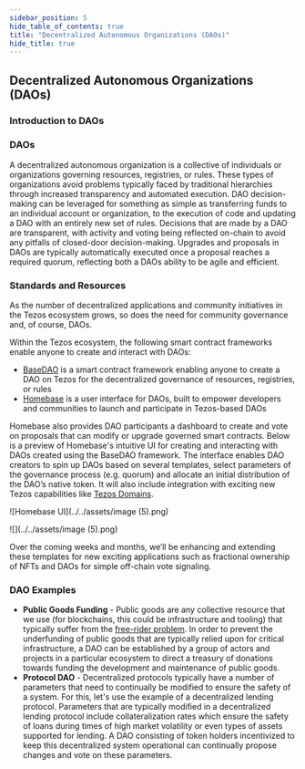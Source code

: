 ```yaml
---
sidebar_position: 5
hide_table_of_contents: true
title: "Decentralized Autonomous Organizations (DAOs)"
hide_title: true
---
```


## Decentralized Autonomous Organizations (DAOs)

### Introduction to DAOs

### DAOs

A decentralized autonomous organization is a collective of individuals or organizations governing resources, registries, or rules. These types of organizations avoid problems typically faced by traditional hierarchies through increased transparency and automated execution. DAO decision-making can be leveraged for something as simple as transferring funds to an individual account or organization, to the execution of code and updating a DAO with an entirely new set of rules. Decisions that are made by a DAO are transparent, with activity and voting being reflected on-chain to avoid any pitfalls of closed-door decision-making. Upgrades and proposals in DAOs are typically automatically executed once a proposal reaches a required quorum, reflecting both a DAOs ability to be agile and efficient.

### Standards and Resources

As the number of decentralized applications and community initiatives in the Tezos ecosystem grows, so does the need for community governance and, of course, DAOs.

Within the Tezos ecosystem, the following smart contract frameworks enable anyone to create and interact with DAOs:

* [BaseDAO](https://github.com/tqtezos/baseDAO) is a smart contract framework enabling anyone to create a DAO on Tezos for the decentralized governance of resources, registries, or rules 
* [Homebase](https://tqtezos.medium.com/daos-on-tezos-announcing-homebase-80bbecbb9bfe) is a user interface for DAOs, built to empower developers and communities to launch and participate in Tezos-based DAOs

Homebase also provides DAO participants a dashboard to create and vote on proposals that can modify or upgrade governed smart contracts. Below is a preview of Homebase's intuitive UI for creating and interacting with DAOs created using the BaseDAO framework. The interface enables DAO creators to spin up DAOs based on several templates, select parameters of the governance process \(e.g. quorum\) and allocate an initial distribution of the DAO’s native token. It will also include integration with exciting new Tezos capabilities like [Tezos Domains](https://docs.tezos.domains/).

![Homebase UI](../../assets/image (5).png)

![](../../assets/image (5).png)

Over the coming weeks and months, we’ll be enhancing and extending these templates for new exciting applications such as fractional ownership of NFTs and DAOs for simple off-chain vote signaling.

### DAO Examples

* **Public Goods Funding** - Public goods are any collective resource that we use \(for blockchains, this could be infrastructure and tooling\) that typically suffer from the [free-rider problem](https://en.wikipedia.org/wiki/Free-rider_problem). In order to prevent the underfunding of public goods that are typically relied upon for critical infrastructure, a DAO can be established by a group of actors and projects in a particular ecosystem to direct a treasury of donations towards funding the development and maintenance of public goods.
* **Protocol DAO** - Decentralized protocols typically have a number of parameters that need to continually be modified to ensure the safety of a system. For this, let's use the example of a decentralized lending protocol. Parameters that are typically modified in a decentralized lending protocol include collateralization rates which ensure the safety of loans during times of high market volatility or even types of assets supported for lending. A DAO consisting of token holders incentivized to keep this decentralized system operational can continually propose changes and vote on these parameters. 



